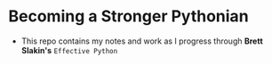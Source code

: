 # Becoming a Stronger Pythonian
- This repo contains my notes and work as I progress through **Brett Slakin's** `Effective Python`
